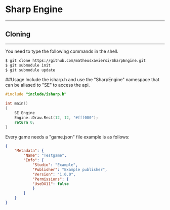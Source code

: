 # Sharp Engine

------

## Cloning
------
You need  to type the following commands in the shell.
```BASH
$ git clone https://github.com/matheusxaviersi/SharpEngine.git
$ git submodule init
$ git submodule update
```

##Usage
Include the isharp.h and use the "SharpEngine" namespace that can be aliased to "SE" to access the api.
```CPP
#include "include/isharp.h"

int main()
{
	SE Engine
	Engine::Draw.Rect(12, 12, "#fff000");
	return 0;
}
```

Every game needs a "game.json" file example is as follows:
```JSON
{
    "Metadata": {
        "Name": "Testgame",
        "Info": {
            "Studio": "Example",
            "Publisher": "Example publisher",
            "Version": "1.0.0",
            "Permissions": {
            "UseDX11": false
            }
        }
    }
}
```
